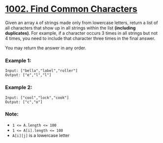# [1002. Find Common Characters](https://leetcode.com/problems/find-common-characters/)

Given an array `A` of strings made only from lowercase letters, return a list of all characters that show up in all strings within the list **(including duplicates)**.  For example, if a character occurs 3 times in all strings but not 4 times, you need to include that character three times in the final answer.

You may return the answer in any order.


### Example 1:
```
Input: ["bella","label","roller"]
Output: ["e","l","l"]
```

### Example 2:
```
Input: ["cool","lock","cook"]
Output: ["c","o"]
```

### Note:

- `1 <= A.length <= 100`
- `1 <= A[i].length <= 100`
- `A[i][j]` is a lowercase letter
